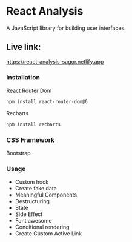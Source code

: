 # React Analysis

A JavaScript library for building user interfaces.

## Live link:

https://react-analysis-sagor.netlify.app

### Installation

React Router Dom
```bash
npm install react-router-dom@6
```
Recharts
```bash
npm install recharts
```

### CSS Framework

Bootstrap

### Usage

* Custom hook
* Create fake data
* Meaningful Components 
* Destructuring
* State
* Side Effect 
* Font awesome 
* Conditional rendering
* Create Custom Active Link
